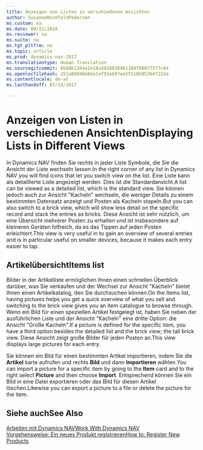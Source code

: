 ```yaml
---
title: Anzeigen von Listen in verschiedenen Ansichten
author: SusanneWindfeldPedersen
ms.custom: na
ms.date: 09/22/2016
ms.reviewer: na
ms.suite: na
ms.tgt_pltfrm: na
ms.topic: article
ms.prod: dynamics-nav-2017
ms.translationtype: Human Translation
ms.sourcegitcommit: 6b60b1344a1e18ad91863046110df880f75f7c04
ms.openlocfilehash: 251a89848e8ea1ef93ab97ee55518b85364722da
ms.contentlocale: de-at
ms.lasthandoff: 07/19/2017

---
```


# <a name="displaying-lists-in-different-views"></a><span data-ttu-id="ea9b7-102">Anzeigen von Listen in verschiedenen Ansichten</span><span class="sxs-lookup"><span data-stu-id="ea9b7-102">Displaying Lists in Different Views</span></span>
<span data-ttu-id="ea9b7-103">In Dynamics NAV finden Sie rechts in jeder Liste Symbole, die Sie die Ansicht der Liste wechseln lassen.</span><span class="sxs-lookup"><span data-stu-id="ea9b7-103">In the right corner of any list in Dynamics NAV you will find icons that let you switch view on the list.</span></span> <span data-ttu-id="ea9b7-104">Eine Liste kann als detaillierte Liste angezeigt werden. Dies ist die Standardansicht.</span><span class="sxs-lookup"><span data-stu-id="ea9b7-104">A list can be viewed as a detailed list, which is the standard view.</span></span> <span data-ttu-id="ea9b7-105">Sie können jedoch auch zur Ansicht "Kacheln" wechseln, die weniger Details zu einem bestimmten Datensatz anzeigt und Posten als Kacheln stapeln.</span><span class="sxs-lookup"><span data-stu-id="ea9b7-105">But you can also switch to a brick view, which will show less detail on the specific record and stack the entries as bricks.</span></span> <span data-ttu-id="ea9b7-106">Diese Ansicht ist sehr nützlich, um eine Übersicht mehrerer Posten zu erhalten und ist insbesondere auf kleineren Geräten hilfreich, da es das Tippen auf jeden Posten erleichtert.</span><span class="sxs-lookup"><span data-stu-id="ea9b7-106">This view is very useful in to gain an overview of several entries and is in particular useful on smaller devices, because it makes each entry easier to tap.</span></span>

## <a name="items-list"></a><span data-ttu-id="ea9b7-107">Artikelübersicht</span><span class="sxs-lookup"><span data-stu-id="ea9b7-107">Items list</span></span>
<span data-ttu-id="ea9b7-108">Bilder in der Artikelliste ermöglichen Ihnen einen schnellen Überblick darüber, was Sie verkaufen und der Wechsel zur Ansicht "Kacheln" bietet Ihnen einen Artikelkatalog, den Sie durchsuchen können.</span><span class="sxs-lookup"><span data-stu-id="ea9b7-108">On the Items list, having pictures helps you get a quick overview of what you sell and switching to the brick view gives you an item catalogue to browse through.</span></span> <span data-ttu-id="ea9b7-109">Wenn ein Bild für einen speziellen Artikel festgelegt ist, haben Sie neben der ausführlichen Liste und der Ansicht "Kacheln" eine dritte Option: die Ansicht "Große Kacheln".</span><span class="sxs-lookup"><span data-stu-id="ea9b7-109">If a picture is defined for the specific item, you have a third option besides the detailed list and the brick view; the tall brick view.</span></span> <span data-ttu-id="ea9b7-110">Diese Ansicht zeigt große Bilder für jeden Posten an.</span><span class="sxs-lookup"><span data-stu-id="ea9b7-110">This view displays large pictures for each entry.</span></span>

<span data-ttu-id="ea9b7-111">Sie können ein Bild für einen bestimmten Artikel importieren, indem Sie die **Artikel** karte aufrufen und rechts **Bild** und dann **Importieren** wählen.</span><span class="sxs-lookup"><span data-stu-id="ea9b7-111">You can import a picture for a specific item by going to the **Item** card and to the right select **Picture** and then choose **Import**.</span></span> <span data-ttu-id="ea9b7-112">Entsprechend können Sie ein Bild in eine Datei exportieren oder das Bild für diesen Artikel löschen.</span><span class="sxs-lookup"><span data-stu-id="ea9b7-112">Likewise you can export a picture to a file or delete the picture for the item.</span></span>  

## <a name="see-also"></a><span data-ttu-id="ea9b7-113">Siehe auch</span><span class="sxs-lookup"><span data-stu-id="ea9b7-113">See Also</span></span>
[<span data-ttu-id="ea9b7-114">Arbeiten mit Dynamics NAV</span><span class="sxs-lookup"><span data-stu-id="ea9b7-114">Work With Dynamics NAV</span></span>](ui-work-product.md)  
[<span data-ttu-id="ea9b7-115">Vorgehensweise: Ein neues Produkt registrieren</span><span class="sxs-lookup"><span data-stu-id="ea9b7-115">How to: Register New Products</span></span>](inventory-how-register-new-products.md)  

